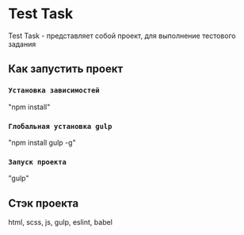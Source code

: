 # Test Task

Test Task - представляет собой проект, для выполнение тестового задания 

## Как запустить проект

### `Установка зависимостей`

"npm install"

### `Глобальная установка gulp`

"npm install gulp -g"

### `Запуск проекта`
"gulp"

## Стэк проекта

html, scss, js, gulp, eslint, babel

